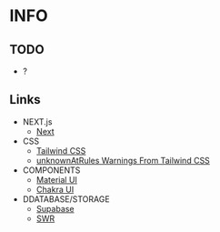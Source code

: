 # INFO

## TODO

- ?

## Links

- NEXT.js
  - [Next](https://nextjs.org/)
- CSS
  - [Tailwind CSS](https://tailwindcss.com/)
  - [unknownAtRules Warnings From Tailwind CSS](https://www.codeconcisely.com/posts/tailwind-css-unknown-at-rules/)
- COMPONENTS
  - [Material UI](https://mui.com/)
  - [Chakra UI](https://chakra-ui.com/)
- DDATABASE/STORAGE
  - [Supabase](https://supabase.com/)
  - [SWR](https://swr.vercel.app/)
